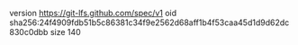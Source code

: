 version https://git-lfs.github.com/spec/v1
oid sha256:24f4909fdb51b5c86381c34f9e2562d68aff1b4f53caa45d1d9d62dc830c0dbb
size 140
